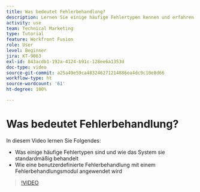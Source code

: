 ```yaml
---
title: Was bedeutet Fehlerbehandlung?
description: Lernen Sie einige häufige Fehlertypen kennen und erfahren Sie, wie das System diese standardmäßig behandelt. Lernen Sie dann, wie Sie in [!DNL Adobe Workfront Fusion]eine benutzerdefinierte Fehlerbehandlung anwenden können.
activity: use
team: Technical Marketing
type: Tutorial
feature: Workfront Fusion
role: User
level: Beginner
jira: KT-9063
exl-id: 843acdb1-192a-4124-b91c-128ee6a1353d
doc-type: video
source-git-commit: a25a49e59ca483246271214886ea4dc9c10e8d66
workflow-type: ht
source-wordcount: '61'
ht-degree: 100%

---
```


# Was bedeutet Fehlerbehandlung?

In diesem Video lernen Sie Folgendes:

* Was einige häufige Fehlertypen sind und wie das System sie standardmäßig behandelt
* Wie eine benutzerdefinierte Fehlerbehandlung mit einem Fehlerbehandlungsmodul angewendet wird

>[!VIDEO](https://video.tv.adobe.com/v/335304/?quality=12&learn=on)
